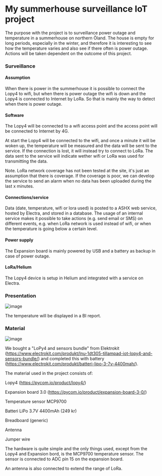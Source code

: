 

# My summerhouse surveillance IoT project

The purpose with the project is to surveillance power outage and temperature in a summerhouse on northern Öland. The house is empty for long periods, especially in the winter, and therefore it is interesting to see how the temperature varies and also see if there often is power outage. Actions will be taken dependent on the outcome of this project.

### Surveillance

#### Assumption
When there is power in the summerhouse it is possible to connect the Lopy4 to wifi, but when there is power outage the wifi is down and the Lopy4 is connected to Internet by LoRa. So that is mainly the way to detect when there is power outage.

#### Software
The Lopy4 will be connected to a wifi access point and the access point will be connected to Internet by 4G.

At start the Lopy4 will be connected to the wifi, and once a minute it will be woken up, the temperature will be measured and the data will be sent to the service. If the connection is lost, it will instead try to connect to LoRa. The data sent to the service will indicate wether wifi or LoRa was used for transmitting the data. 

Note. LoRa network coverage has not been tested at the site, it's just an assumption that there is coverage. If the coverage is poor, we can develop the service to send an alarm when no data has been uploaded during the last x minutes.

#### Connections/service
Data (date, temperature, wifi or lora used) is posted to a ASHX web service, hosted by Electra, and stored in a database. The usage of an internal service makes it possible to take actions (e.g. send email or SMS) on different events, e.g. when LoRa network is used instead of wifi, or when the temperature is going below a certain level.

#### Power supply
The Expansion board is mainly powered by USB and a battery as backup in case of power outage.

#### LoRa/Helium
The Lopy4 device is setup in Helium and integrated with a service on Electra.

### Presentation

![image](https://user-images.githubusercontent.com/91141901/140646373-c2796a04-63bc-4d24-bb71-d68100b04e79.png)

The temperature will be displayed in a BI report.

### Material

![image](https://user-images.githubusercontent.com/91141901/140646210-71903b34-d8a9-414b-ad29-6fdb646d6eb2.png)

We bought a "LoPy4 and sensors bundle" from Elektrokit (https://www.electrokit.com/produkt/lnu-1dt305-tillampad-iot-lopy4-and-sensors-bundle/) and completed this with battery (https://www.electrokit.com/produkt/batteri-lipo-3-7v-4400mah/).

The material used in the project consists of:

Lopy4 (https://pycom.io/product/lopy4/)

Expansion board 3.0 (https://pycom.io/product/expansion-board-3-0/)

Temperature sensor MCP9700

Batteri LiPo 3.7V 4400mAh (249 kr)

Breadboard (generic)

Antenna

Jumper wire

The hardware is quite simple and the only things used, except from the Lopy4 and Expansion bord, is the MCP9700 temperature sensor. The sensor is connected to ADC pin 15 on the expansion board.

An antenna is also connected to extend the range of LoRa.
